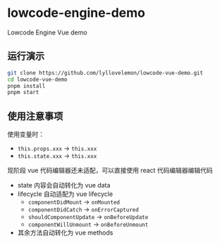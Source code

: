 # lowcode-engine-demo

Lowcode Engine Vue demo

## 运行演示

```bash
git clone https://github.com/lyllovelemon/lowcode-vue-demo.git
cd lowcode-vue-demo
pnpm install
pnpm start
```

## 使用注意事项

使用变量时：

- `this.props.xxx` -> `this.xxx`
- `this.state.xxx` -> `this.xxx`

现阶段 vue 代码编辑器还未适配，可以直接使用 react 代码编辑器编辑代码

- state 内容会自动转化为 vue data
- lifecycle 自动适配为 vue lifecycle
  - `componentDidMount` -> `onMounted`
  - `componentDidCatch` -> `onErrorCaptured`
  - `shouldComponentUpdate` -> `onBeforeUpdate`
  - `componentWillUnmount` -> `onBeforeUnmount`
- 其余方法自动转化为 vue methods

